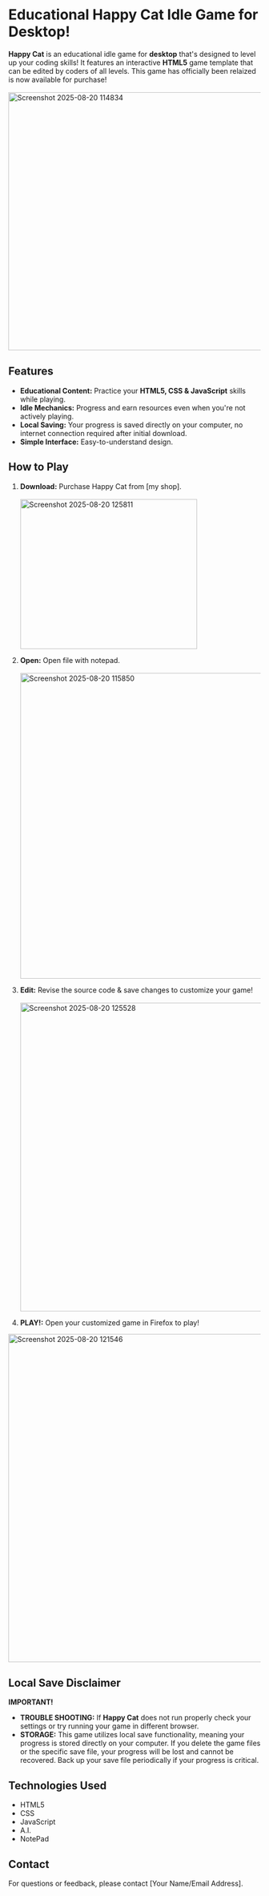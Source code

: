 # Educational Happy Cat Idle Game for Desktop!

**Happy Cat** is an educational idle game for **desktop** that's designed to level up your coding skills!  It features an interactive **HTML5** game template that can be edited by coders of all levels.  This game has officially been relaized is now available for purchase!<br>
<br>
<img width="843" height="515" alt="Screenshot 2025-08-20 114834" src="https://github.com/user-attachments/assets/1fa862ba-de8b-480e-8715-3a73bf36416d" />


## Features

*   **Educational Content:** Practice your **HTML5, CSS & JavaScript** skills while playing.
*   **Idle Mechanics:** Progress and earn resources even when you're not actively playing.
*   **Local Saving:** Your progress is saved directly on your computer, no internet connection required after initial download.
*   **Simple Interface:** Easy-to-understand design.


## How to Play

1.  **Download:** Purchase Happy Cat from [my shop].<br><br><img width="353" height="299" alt="Screenshot 2025-08-20 125811" src="https://github.com/user-attachments/assets/c97159e4-5324-4b0d-b94d-eba549515562" />

2.  **Open:** Open file with notepad.<br><br><img width="1112" height="610" alt="Screenshot 2025-08-20 115850" src="https://github.com/user-attachments/assets/8486139d-a774-4bef-9fb1-a49629d10c6c" />

3.  **Edit:** Revise the source code & save changes to customize your game!<br><br><img width="971" height="616" alt="Screenshot 2025-08-20 125528" src="https://github.com/user-attachments/assets/624ae79b-7c80-4dc8-b10d-0a5ba047d674" />

4.  **PLAY!:** Open your customized game in Firefox to play!
<img width="1181" height="655" alt="Screenshot 2025-08-20 121546" src="https://github.com/user-attachments/assets/c444ab67-a86c-4c4a-b87b-d2699bd52e10" />

## Local Save Disclaimer

**IMPORTANT!** 

* **TROUBLE SHOOTING:** If **Happy Cat** does not run properly check your settings or try running your game in different browser.<br>
* **STORAGE:** This game utilizes local save functionality, meaning your progress is stored directly on your computer. If you delete the game files or the specific save file, your progress will be lost and cannot be recovered. Back up your save file periodically if your progress is critical.


## Technologies Used

*   HTML5
*   CSS
*   JavaScript
*   A.I.
*   NotePad

## Contact

For questions or feedback, please contact [Your Name/Email Address].
